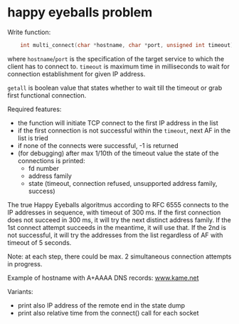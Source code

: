 # happy eyeballs problem

Write function:

```C
    int multi_connect(char *hostname, char *port, unsigned int timeout);
```

where `hostname`/`port` is the specification of the target service to which the
client has to connect to. `timeout` is maximum time in milliseconds to wait for
connection establishment for given IP address.

`getall` is boolean value that states whether to wait till the timeout or grab
first functional connection.

Required features:
  - the function will initiate TCP connect to the first IP address in the list
  - if the first connection is not successful within the `timeout`, next AF in the list is tried
  - if none of the connects were successful, -1 is returned
  - (for debugging) after max 1/10th of the timeout value the state of the
    connections is printed:
    - fd number
    - address family
    - state (timeout, connection refused, unsupported address family, success)

The true Happy Eyeballs algoritmus according to RFC 6555 connects to the IP
addresses in sequence, with timeout of 300 ms. If the first connection does not
succeed in 300 ms, it will try the next distinct address family. If the 1st
connect attempt succeeds in the meantime, it will use that.
If the 2nd is not successful, it will try the addresses from the list regardless
of AF with timeout of 5 seconds.

Note: at each step, there could be max. 2 simultaneous connection attempts in progress.

Example of hostname with A+AAAA DNS records: www.kame.net

Variants:
  - print also IP address of the remote end in the state dump
  - print also relative time from the connect() call for each socket

